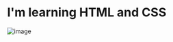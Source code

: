<h1> I'm learning HTML and CSS </h1>

![image](https://github.com/user-attachments/assets/2a6e88ba-b63e-47f6-b35e-7914d550509b)


